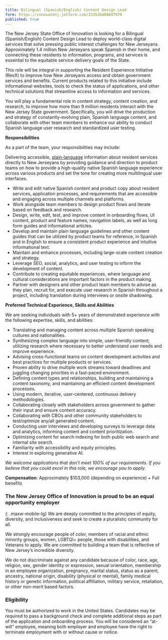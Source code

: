 ```yaml
---
title: Bilingual (Spanish/English) Content Design Lead
form: https://innovatenj.jotform.com/233526488697979
published: true
---
```


The New Jersey State Office of Innovation is looking for a Bilingual (Spanish/English) Content Design Lead to deploy world-class digital services that solve pressing public interest challenges for New Jerseyans. Approximately 1.4 million New Jerseyans speak Spanish in their home, and connecting these residents to information, programs, and services is essential to the equitable service delivery goals of the State.

This role will be integral in supporting the Resident Experience Initiative (ResX) to improve how New Jerseyans access and obtain government services and benefits. Current products related to this initiative include informational websites, tools to check the status of applications, and other technical solutions that streamline access to information and services. 

You will play a fundamental role in content strategy, content creation, and research, to improve how more than 9 million residents interact with the New Jersey State government.
Specifically, you will drive the production and strategy of constantly-evolving plain, Spanish language content, and collaborate with other team members to enhance our ability to conduct Spanish language user research and standardized user testing. 


**Responsibilities**

As a part of the team, your responsibilities may include:

Delivering accessible, [plain-language](https://www.dol.gov/general/plainwriting#:~:text=The%20Plain%20Writing%20Act%20of,the%20public%20in%20plain%20language.) information about resident services directly to New Jerseyans by providing guidance and direction to product teams on how to provide a high-quality native Spanish language experience across various products and set the tone for creating more multilingual user interfaces. 

- Write and edit native Spanish content and product copy about resident services, application processes, and requirements that are accessible and engaging across multiple channels and platforms.
- Work alongside team members to design product flows and iterate based on feedback and research.
- Design, write, edit, test, and improve content in onboarding flows, UI content, product and feature names, navigation labels, as well as long form guides and informational articles.
- Develop and maintain plain language guidelines and other content guides that can be utilized by product teams for reference, in Spanish and in English to ensure a consistent product experience and intuitive informational text.
- Maintain and enhance processes, including large-scale content creation and strategy. 
- Leverage SEO, social, analytics, and user testing to inform the development of content.
- Contribute to creating equitable experiences, where language and cultural considerations are important factors in the product making.
- Partner with designers and other product team members to advise as they plan, recruit for, and execute user research in Spanish throughout a project, including translation during interviews or onsite shadowing. 

**Preferred Technical Experience, Skills and Abilities**

We are seeking individuals with 5+ years of demonstrated experience with the following expertise, skills, and abilities:
- Translating and managing content across multiple Spanish speaking cultures and nationalities. 
- Synthesizing complex language into simple, user-friendly content; utilizing research where necessary to better understand user needs and improve experience.
- Advising cross-functional teams on content development activities and best practices for multiple products or services.
- Proven ability to drive multiple work streams toward deadlines and juggling changing priorities in a fast-paced environment.
- Defining content types and relationships, building and maintaining a content taxonomy, and maintaining an efficient content development processes.
- Using modern, iterative, user-centered, continuous delivery methodologies.
- Collaborating closely with stakeholders across government to gather their input and ensure content accuracy.
- Collaborating with CBOs and other community stakeholders to test/optimize any/all generated content.
- Conducting user interviews and developing surveys to leverage data and analytics, informing content and content prioritization.
- Optimizing content for search indexing for both public web search and internal site search.
- Familiarity with accessibility and equity principles.
- Interest in exploring generative AI.

_We welcome applications that don’t meet 100% of our requirements. If you believe that you could excel in this role, we encourage you to apply._

**Compensation**: Approximately $103,000 (depending on experience) + Full benefits

### The New Jersey Office of Innovation is proud to be an equal opportunity employer
{: .maxw-mobile-lg}
We are deeply committed to the principles of equity, diversity, and inclusiveness and seek to create a pluralistic community for all.

We strongly encourage people of color, members of racial and ethnic minority groups, women, LGBTQI+ people, those with disabilities, and Veterans to apply. We are committed to building a team that is reflective of New Jersey’s incredible diversity.  

We do not discriminate against any candidate because of color, race, age, religion, sex, gender identity or expression, sexual orientation, membership in an employee organization, pregnancy, marital status, status as a parent, ancestry, national origin, disability (physical or mental), family medical history or genetic information, political affiliation, military service, retaliation, or other non-merit based factors.

### Eligibility

You must be authorized to work in the United States. Candidates may be required to pass a background check and complete additional steps as part of the application and onboarding process. You will be considered an “at-will” employee, meaning both employer and employee have the right to terminate employment with or without cause or notice. 